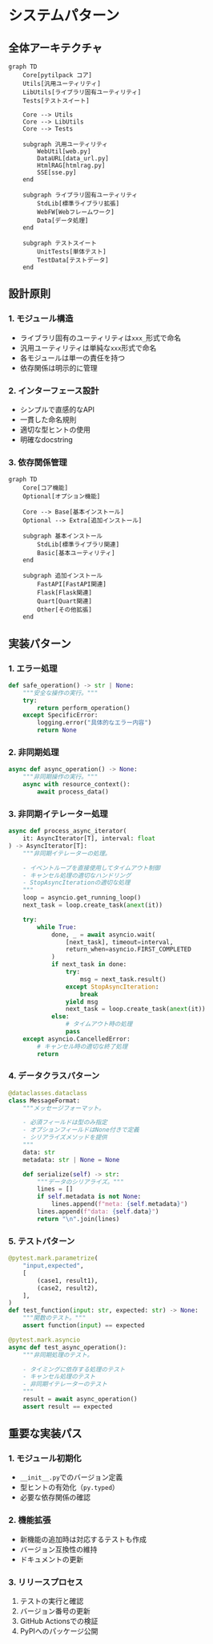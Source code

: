 # システムパターン

## 全体アーキテクチャ

```mermaid
graph TD
    Core[pytilpack コア]
    Utils[汎用ユーティリティ]
    LibUtils[ライブラリ固有ユーティリティ]
    Tests[テストスイート]

    Core --> Utils
    Core --> LibUtils
    Core --> Tests

    subgraph 汎用ユーティリティ
        WebUtil[web.py]
        DataURL[data_url.py]
        HtmlRAG[htmlrag.py]
        SSE[sse.py]
    end

    subgraph ライブラリ固有ユーティリティ
        StdLib[標準ライブラリ拡張]
        WebFW[Webフレームワーク]
        Data[データ処理]
    end

    subgraph テストスイート
        UnitTests[単体テスト]
        TestData[テストデータ]
    end
```

## 設計原則

### 1. モジュール構造

- ライブラリ固有のユーティリティは`xxx_`形式で命名
- 汎用ユーティリティは単純な`xxx`形式で命名
- 各モジュールは単一の責任を持つ
- 依存関係は明示的に管理

### 2. インターフェース設計

- シンプルで直感的なAPI
- 一貫した命名規則
- 適切な型ヒントの使用
- 明確なdocstring

### 3. 依存関係管理

```mermaid
graph TD
    Core[コア機能]
    Optional[オプション機能]

    Core --> Base[基本インストール]
    Optional --> Extra[追加インストール]

    subgraph 基本インストール
        StdLib[標準ライブラリ関連]
        Basic[基本ユーティリティ]
    end

    subgraph 追加インストール
        FastAPI[FastAPI関連]
        Flask[Flask関連]
        Quart[Quart関連]
        Other[その他拡張]
    end
```

## 実装パターン

### 1. エラー処理

```python
def safe_operation() -> str | None:
    """安全な操作の実行。"""
    try:
        return perform_operation()
    except SpecificError:
        logging.error("具体的なエラー内容")
        return None
```

### 2. 非同期処理

```python
async def async_operation() -> None:
    """非同期操作の実行。"""
    async with resource_context():
        await process_data()
```

### 3. 非同期イテレーター処理

```python
async def process_async_iterator(
    it: AsyncIterator[T], interval: float
) -> AsyncIterator[T]:
    """非同期イテレーターの処理。

    - イベントループを直接使用してタイムアウト制御
    - キャンセル処理の適切なハンドリング
    - StopAsyncIterationの適切な処理
    """
    loop = asyncio.get_running_loop()
    next_task = loop.create_task(anext(it))

    try:
        while True:
            done, _ = await asyncio.wait(
                [next_task], timeout=interval,
                return_when=asyncio.FIRST_COMPLETED
            )
            if next_task in done:
                try:
                    msg = next_task.result()
                except StopAsyncIteration:
                    break
                yield msg
                next_task = loop.create_task(anext(it))
            else:
                # タイムアウト時の処理
                pass
    except asyncio.CancelledError:
        # キャンセル時の適切な終了処理
        return
```

### 4. データクラスパターン

```python
@dataclasses.dataclass
class MessageFormat:
    """メッセージフォーマット。

    - 必須フィールドは型のみ指定
    - オプションフィールドはNone付きで定義
    - シリアライズメソッドを提供
    """
    data: str
    metadata: str | None = None

    def serialize(self) -> str:
        """データのシリアライズ。"""
        lines = []
        if self.metadata is not None:
            lines.append(f"meta: {self.metadata}")
        lines.append(f"data: {self.data}")
        return "\n".join(lines)
```

### 5. テストパターン

```python
@pytest.mark.parametrize(
    "input,expected",
    [
        (case1, result1),
        (case2, result2),
    ],
)
def test_function(input: str, expected: str) -> None:
    """関数のテスト。"""
    assert function(input) == expected

@pytest.mark.asyncio
async def test_async_operation():
    """非同期処理のテスト。

    - タイミングに依存する処理のテスト
    - キャンセル処理のテスト
    - 非同期イテレーターのテスト
    """
    result = await async_operation()
    assert result == expected
```

## 重要な実装パス

### 1. モジュール初期化

- `__init__.py`でのバージョン定義
- 型ヒントの有効化（`py.typed`）
- 必要な依存関係の確認

### 2. 機能拡張

- 新機能の追加時は対応するテストも作成
- バージョン互換性の維持
- ドキュメントの更新

### 3. リリースプロセス

1. テストの実行と確認
2. バージョン番号の更新
3. GitHub Actionsでの検証
4. PyPIへのパッケージ公開
